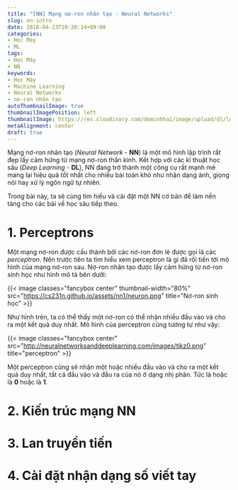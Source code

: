 ```yaml
---
title: "[NN] Mạng nơ-ron nhân tạo - Neural Networks"
slug: nn-intro
date: 2018-04-23T10:20:14+09:00
categories:
- Học Máy
- ML
tags:
- Học Máy
- NN
keywords:
- Học Máy
- Machine Learning
- Neural Networks
- nơ-ron nhân tạo
autoThumbnailImage: true
thumbnailImagePosition: left
thumbnailImage: https://res.cloudinary.com/dominhhai/image/upload/dl/logo.png
metaAlignment: center
draft: true
---
```

Mạng nơ-ron nhân tạo (*Neural Network* - **NN**) là một mô hình lập trình rất đẹp lấy cảm hứng từ mạng nơ-ron thần kinh. Kết hợp với các kĩ thuật học sâu (*Deep Learning* - **DL**), NN đang trở thành một công cụ rất mạnh mẽ mang lại hiệu quả tốt nhất cho nhiều bài toán khó như nhận dạng ảnh, giọng nói hay xử lý ngôn ngữ tự nhiên.
<!--more-->

Trong bài này, ta sẽ cùng tìm hiểu và cài đặt một NN cơ bản để làm nền tảng cho các bài về học sâu tiếp theo.

<!--toc-->

# 1. Perceptrons
Một mạng nơ-ron được cấu thành bởi các nơ-ron đơn lẻ được gọi là các *perceptron*. Nên trước tiên ta tìm hiểu xem perceptron là gì đã rồi tiến tới mô hình của mạng nơ-ron sau. Nơ-ron nhân tạo được lấy cảm hứng từ nơ-ron sinh học như hình mô tả bên dưới:

{{< image classes="fancybox center" thumbnail-width="80%" src="https://cs231n.github.io/assets/nn1/neuron.png" title="Nơ-ron sinh học" >}}

Như hình trên, ta có thể thấy một nơ-ron có thể nhận nhiều đầu vào và cho ra một kết quả duy nhất. Mô hình của perceptron cũng tương tự như vậy:

{{< image classes="fancybox center" src="http://neuralnetworksanddeeplearning.com/images/tikz0.png" title="perceptron" >}}

Một perceptron cũng sẽ nhận một hoặc nhiều đầu vào và cho ra một kết quả duy nhất, tất cả đầu vào và đầu ra của nó ở dạng nhị phân. Tức là hoặc là **0** hoặc là **1**.

# 2. Kiến trúc mạng NN

# 3. Lan truyền tiến

# 4. Cài đặt nhận dạng số viết tay
